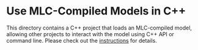 # Use MLC-Compiled Models in C++

This directory contains a C++ project that loads an MLC-compiled model, allowing other projects to interact with the model using C++ API or command line. Please check out the [instructions](https://llm.mlc.ai/tutorials/deploy/cli.html) for details.